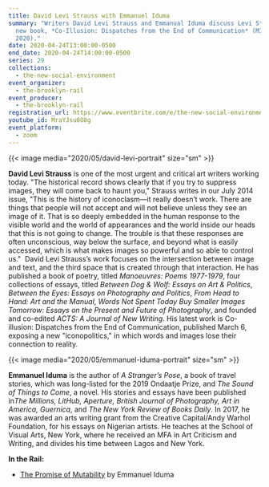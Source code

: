 ```yaml
---
title: David Levi Strauss with Emmanuel Iduma
summary: "Writers David Levi Strauss and Emmanual Iduma discuss Levi Strauss’s
  new book, *Co-Illusion: Dispatches from the End of Communication* (MIT Press,
  2020).⁠"
date: 2020-04-24T13:00:00-0500
end_date: 2020-04-24T14:00:00-0500
series: 29
collections:
  - the-new-social-environment
event_organizer:
  - the-brooklyn-rail
event_producer:
  - the-brooklyn-rail
registration_url: https://www.eventbrite.com/e/the-new-social-environment-29-david-levi-strauss-tickets-102800374688#
youtube_id: MraYJsu8O8g
event_platform:
  - zoom
---
```


{{< image media="2020/05/david-levi-portrait" size="sm" >}}

**David Levi Strauss** is one of the most urgent and critical art writers working today. "The historical record shows clearly that if you try to suppress images, they will come back to haunt you," Strauss writes in our July 2014 issue, "This is the history of iconoclasm—it really doesn’t work. There are things that people will not accept and will not believe unless they see an image of it. That is so deeply embedded in the human response to the visible world and the world of appearances and the world inside our heads that this is not going to change. The trouble is that these responses are often unconscious, way below the surface, and beyond what is easily accessed, which is what makes images so powerful and so able to control us." ⁠ David Levi Strauss’s work focuses on the intersection between image and text, and the third space that is created through that interaction. He has published a book of poetry, titled *Manoeuvres: Poems 1977-1979*, four collections of essays, titled *Between Dog & Wolf: Essays on Art & Politics*, *Between the Eyes: Essays on Photography and Politics*, *From Head to Hand: Art and the Manual*, *Words Not Spent Today Buy Smaller Images Tomorrow: Essays on the Present and Future of Photography*, and founded and co-edited *ACTS: A Journal of New Writing*. His latest work is Co-illusion: Dispatches from the End of Communication, published March 6, exposing a new "iconopolitics," in which words and images lose their connection to reality.⁠

{{< image media="2020/05/emmanuel-iduma-portrait" size="sm" >}}

**Emmanuel Iduma** is the author of *A Stranger’s Pose*, a book of travel stories, which was long-listed for the 2019 Ondaatje Prize, and *The Sound of Things to Come*, a novel. His stories and essays have been published in*The Millions, LitHub, Aperture, British Journal of Photography, Art in America, Guernica*, and *The New York Review of Books Daily*. In 2017, he was awarded an arts writing grant from the Creative Capital/Andy Warhol Foundation, for his essays on Nigerian artists. He teaches at the School of Visual Arts, New York, where he received an MFA in Art Criticism and Writing, and divides his time between Lagos and New York.

**In the Rail:**

* [The Promise of Mutability](https://brooklynrail.org/2016/12/criticspage/the-promise-of-mutability) by Emmanuel Iduma
